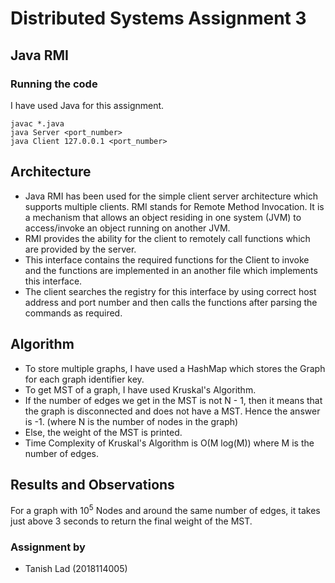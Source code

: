 # Distributed Systems Assignment 3
## Java RMI

### Running the code
I have used Java for this assignment.

```
javac *.java
java Server <port_number>
java Client 127.0.0.1 <port_number>
```

## Architecture

- Java RMI has been used for the simple client server architecture which supports multiple clients. RMI stands for Remote Method Invocation. It is a mechanism that allows an object residing in one system (JVM) to access/invoke an object running on another JVM.
- RMI provides the ability for the client to remotely call functions which are provided by the server.
- This interface contains the required functions for the Client to invoke and the functions are implemented in an another file which implements this interface.
- The client searches the registry for this interface by using correct host address and port number and then calls the functions after parsing the commands as required.

## Algorithm

- To store multiple graphs, I have used a HashMap which stores the Graph for each graph identifier key.
- To get MST of a graph, I have used Kruskal's Algorithm.
- If the number of edges we get in the MST is not N - 1, then it means that the graph is disconnected and does not have a MST. Hence the answer is -1. (where N is the number of nodes in the graph)
- Else, the weight of the MST is printed.
- Time Complexity of Kruskal's Algorithm is O(M log(M)) where M is the number of edges.

## Results and Observations

For a graph with 10<sup>5</sup> Nodes and around the same number of edges, it takes just above 3 seconds to return the final weight of the MST.


### Assignment by
- Tanish Lad (2018114005)
